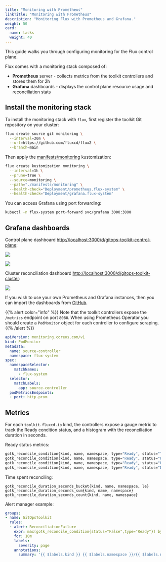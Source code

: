 ```yaml
---
title: "Monitoring with Prometheus"
linkTitle: "Monitoring with Prometheus"
description: "Monitoring Flux with Prometheus and Grafana."
weight: 50
card:
  name: tasks
  weight: 40
---
```


This guide walks you through configuring monitoring for the Flux control plane.

Flux comes with a monitoring stack composed of:

* **Prometheus** server - collects metrics from the toolkit controllers and stores them for 2h
* **Grafana** dashboards - displays the control plane resource usage and reconciliation stats

## Install the monitoring stack

To install the monitoring stack with `flux`, first register the toolkit Git repository on your cluster:

```sh
flux create source git monitoring \
  --interval=30m \
  --url=https://github.com/fluxcd/flux2 \
  --branch=main
```

Then apply the [manifests/monitoring](https://github.com/fluxcd/flux2/tree/main/manifests/monitoring)
kustomization:

```sh
flux create kustomization monitoring \
  --interval=1h \
  --prune=true \
  --source=monitoring \
  --path="./manifests/monitoring" \
  --health-check="Deployment/prometheus.flux-system" \
  --health-check="Deployment/grafana.flux-system"
```

You can access Grafana using port forwarding:

```sh
kubectl -n flux-system port-forward svc/grafana 3000:3000
```

## Grafana dashboards

Control plane dashboard [http://localhost:3000/d/gitops-toolkit-control-plane](http://localhost:3000/d/gitops-toolkit-control-plane/gitops-toolkit-control-plane):

![](/img/cp-dashboard-p1.png)

![](/img/cp-dashboard-p2.png)

Cluster reconciliation dashboard [http://localhost:3000/d/gitops-toolkit-cluster](http://localhost:3000/d/gitops-toolkit-cluster/gitops-toolkit-cluster-stats):

![](/img/cluster-dashboard.png)

If you wish to use your own Prometheus and Grafana instances, then you can import the dashboards from
[GitHub](https://github.com/fluxcd/flux2/tree/main/manifests/monitoring/grafana/dashboards).

{{% alert color="info" %}}
Note that the toolkit controllers expose the `/metrics` endpoint on port `8080`.
When using Prometheus Operator you should create a `PodMonitor` object for each controller to configure scraping.
{{% /alert %}}

```yaml
apiVersion: monitoring.coreos.com/v1
kind: PodMonitor
metadata:
  name: source-controller
  namespace: flux-system
spec:
  namespaceSelector:
    matchNames:
      - flux-system
  selector:
    matchLabels:
      app: source-controller
  podMetricsEndpoints:
  - port: http-prom
```

## Metrics

For each `toolkit.fluxcd.io` kind,
the controllers expose a gauge metric to track the Ready condition status,
and a histogram with the reconciliation duration in seconds.

Ready status metrics:

```sh
gotk_reconcile_condition{kind, name, namespace, type="Ready", status="True"}
gotk_reconcile_condition{kind, name, namespace, type="Ready", status="False"}
gotk_reconcile_condition{kind, name, namespace, type="Ready", status="Unknown"}
gotk_reconcile_condition{kind, name, namespace, type="Ready", status="Deleted"}
```

Time spent reconciling:

```
gotk_reconcile_duration_seconds_bucket{kind, name, namespace, le}
gotk_reconcile_duration_seconds_sum{kind, name, namespace}
gotk_reconcile_duration_seconds_count{kind, name, namespace}
```

Alert manager example:

```yaml
groups:
- name: GitOpsToolkit
  rules:
  - alert: ReconciliationFailure
    expr: max(gotk_reconcile_condition{status="False",type="Ready"}) by (namespace, name, kind) + on(namespace, name, kind) (max(gotk_reconcile_condition{status="Deleted"}) by (namespace, name, kind)) * 2 == 1
    for: 10m
    labels:
      severity: page
    annotations:
      summary: '{{ $labels.kind }} {{ $labels.namespace }}/{{ $labels.name }} reconciliation has been failing for more than ten minutes.'
```
